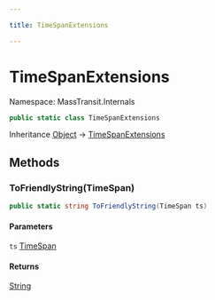 ```yaml
---

title: TimeSpanExtensions

---
```


# TimeSpanExtensions

Namespace: MassTransit.Internals

```csharp
public static class TimeSpanExtensions
```

Inheritance [Object](https://learn.microsoft.com/en-us/dotnet/api/system.object) → [TimeSpanExtensions](../masstransit-internals/timespanextensions)

## Methods

### **ToFriendlyString(TimeSpan)**

```csharp
public static string ToFriendlyString(TimeSpan ts)
```

#### Parameters

`ts` [TimeSpan](https://learn.microsoft.com/en-us/dotnet/api/system.timespan)<br/>

#### Returns

[String](https://learn.microsoft.com/en-us/dotnet/api/system.string)<br/>
